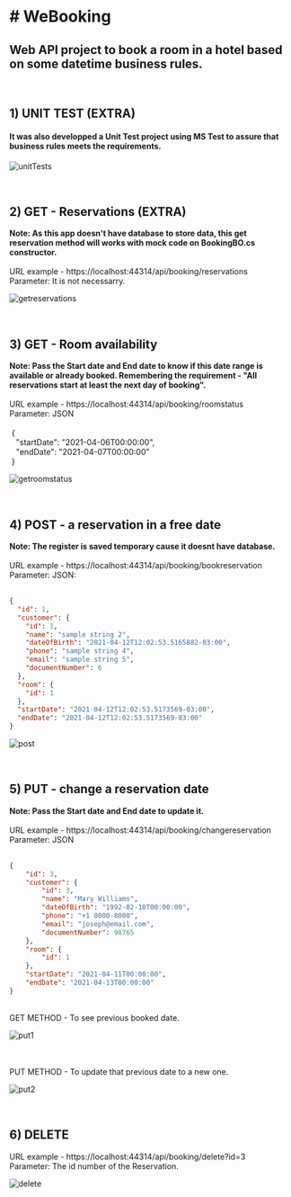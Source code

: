 <h1># WeBooking</h1>
<h2> Web API project to book a room in a hotel based on some datetime business rules.</h2>
<br/>

<h2> 1) UNIT TEST (EXTRA) </h2>
<h4>It was also developped a Unit Test project using MS Test to assure that business rules meets the requirements.</h4>

![unitTests](https://user-images.githubusercontent.com/9018950/114437568-1934e600-9b9d-11eb-9263-a92747aa6d95.png)

<br/>

<h2> 2) GET - Reservations (EXTRA) </h2>
<b>Note: As this app doesn't have database to store data, this get reservation method will works with mock code on BookingBO.cs constructor.</b>
<br/><br/>
URL example - https://localhost:44314/api/booking/reservations
<br/> Parameter: It is not necessarry.

![getreservations](https://user-images.githubusercontent.com/9018950/114430194-9314a180-9b94-11eb-9956-1542d6f7be7e.png)

<br/>

<h2> 3) GET - Room availability </h2>
<b>Note: Pass the Start date and End date to know if this date range is available or already booked. Remembering the requirement - "All reservations start at least the next day of booking". </b> <br/><br/>
URL example - https://localhost:44314/api/booking/roomstatus
<br/> Parameter: JSON
<br/>
<br/>&nbsp;{
<br/>&nbsp;&nbsp;    "startDate": "2021-04-06T00:00:00",
<br/>&nbsp;&nbsp;    "endDate": "2021-04-07T00:00:00"
<br/>&nbsp;}

![getroomstatus](https://user-images.githubusercontent.com/9018950/114431947-7b3e1d00-9b96-11eb-9a81-ddcdc30ef358.png)

<br/>

<h2> 4) POST - a reservation in a free date </h2>
<b>Note: The register is saved temporary cause it doesnt have database.</b> <br/><br/>
URL example - https://localhost:44314/api/booking/bookreservation
<br/> Parameter: JSON:
<br/><br/>

```json
{
  "id": 1,
  "customer": {
    "id": 1,
    "name": "sample string 2",
    "dateOfBirth": "2021-04-12T12:02:53.5165882-03:00",
    "phone": "sample string 4",
    "email": "sample string 5",
    "documentNumber": 6
  },
  "room": {
    "id": 1
  },
  "startDate": "2021-04-12T12:02:53.5173569-03:00",
  "endDate": "2021-04-12T12:02:53.5173569-03:00"
}
```

![post](https://user-images.githubusercontent.com/9018950/114440308-564ea780-9ba0-11eb-9bdc-b5ceea681a2a.png)

<br/>


<h2> 5) PUT - change a reservation date </h2>
<b>Note: Pass the Start date and End date to update it. </b> <br/><br/>
URL example - https://localhost:44314/api/booking/changereservation
<br/> Parameter: JSON
<br/><br/>

```json
{
    "id": 3,
    "customer": {
        "id": 3,
        "name": "Mary Williams",
        "dateOfBirth": "1992-02-10T00:00:00",
        "phone": "+1 8000-8000",
        "email": "joseph@email.com",
        "documentNumber": 98765
    },
    "room": {
        "id": 1
    },
    "startDate": "2021-04-11T00:00:00",
    "endDate": "2021-04-13T00:00:00"
}
```
<br/> GET METHOD - To see previous booked date.

![put1](https://user-images.githubusercontent.com/9018950/114443256-d9bdc800-9ba3-11eb-854c-2fc0f9d25f4b.png)

<br/><br/> PUT METHOD - To update that previous date to a new one.

![put2](https://user-images.githubusercontent.com/9018950/114442950-85b2e380-9ba3-11eb-8b2d-c2f0223ecfb8.png)

<br/>

<h2> 6) DELETE </h2>
URL example - https://localhost:44314/api/booking/delete?id=3
<br/> Parameter: The id number of the Reservation.
<br/>

![delete](https://user-images.githubusercontent.com/9018950/114443601-4042e600-9ba4-11eb-8cd9-a6ec9a8586fd.png)

<br/>

